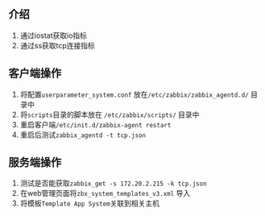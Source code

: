 ## 介绍

1. 通过iostat获取io指标
2. 通过ss获取tcp连接指标

##  客户端操作

1. 将配置`userparameter_system.conf` 放在`/etc/zabbix/zabbix_agentd.d/` 目录中
2. 将`scripts`目录的脚本放在 `/etc/zabbix/scripts/` 目录中
2. 重启客户端`/etc/init.d/zabbix-agent restart`
3. 重启后测试`zabbix_agentd -t tcp.json`

## 服务端操作

1. 测试是否能获取`zabbix_get -s 172.20.2.215 -k tcp.json`
2. 在web管理页面将`zbx_system_templates_v3.xml` 导入
5. 将模板`Template App System`关联到相关主机